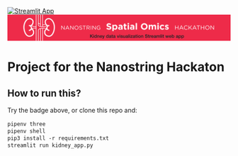 
[![Streamlit App](https://static.streamlit.io/badges/streamlit_badge_black_white.svg)](https://share.streamlit.io/napoles-uach/nanostring/main/kidney_app.py)
![](https://github.com/napoles-uach/Nanostring/blob/main/variationred.png?raw=true)
 # Project for the Nanostring Hackaton
 
 ## How to run this?
 Try the badge above, or clone this repo and:
 ```
pipenv three
pipenv shell
pip3 install -r requirements.txt
streamlit run kidney_app.py
 ```
 
 
 
 
